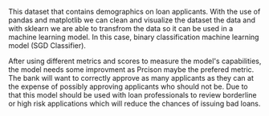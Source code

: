 This dataset that contains demographics on loan applicants. With the use of pandas and matplotlib we can clean and visualize the dataset the data and with sklearn we are able to transfrom the data so it can be used in a machine learning model. In this case,  binary classification machine learning model (SGD Classifier). 

After using different metrics and scores to measure the model's capabilities, the model needs some improvment as Prcison maybe the prefered metric. The bank will want to correctly approve as many applicants as they can at the expense of possibly approving applicants who should not be. Due to that this model should be used with loan professionals to review borderline or high risk applications which will reduce the chances of issuing bad loans.
